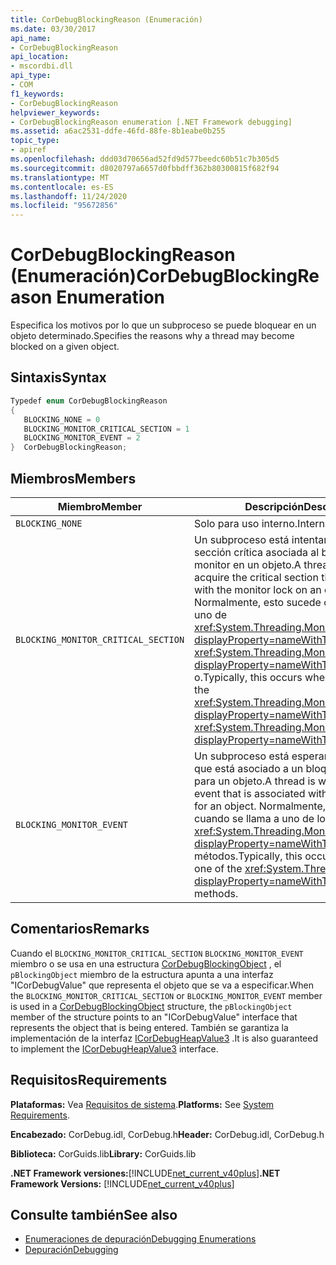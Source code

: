 ```yaml
---
title: CorDebugBlockingReason (Enumeración)
ms.date: 03/30/2017
api_name:
- CorDebugBlockingReason
api_location:
- mscordbi.dll
api_type:
- COM
f1_keywords:
- CorDebugBlockingReason
helpviewer_keywords:
- CorDebugBlockingReason enumeration [.NET Framework debugging]
ms.assetid: a6ac2531-ddfe-46fd-88fe-8b1eabe0b255
topic_type:
- apiref
ms.openlocfilehash: ddd03d70656ad52fd9d577beedc60b51c7b305d5
ms.sourcegitcommit: d8020797a6657d0fbbdff362b80300815f682f94
ms.translationtype: MT
ms.contentlocale: es-ES
ms.lasthandoff: 11/24/2020
ms.locfileid: "95672856"
---
```

# <a name="cordebugblockingreason-enumeration"></a><span data-ttu-id="e3935-102">CorDebugBlockingReason (Enumeración)</span><span class="sxs-lookup"><span data-stu-id="e3935-102">CorDebugBlockingReason Enumeration</span></span>

<span data-ttu-id="e3935-103">Especifica los motivos por lo que un subproceso se puede bloquear en un objeto determinado.</span><span class="sxs-lookup"><span data-stu-id="e3935-103">Specifies the reasons why a thread may become blocked on a given object.</span></span>  
  
## <a name="syntax"></a><span data-ttu-id="e3935-104">Sintaxis</span><span class="sxs-lookup"><span data-stu-id="e3935-104">Syntax</span></span>  
  
```cpp  
Typedef enum CorDebugBlockingReason  
{  
   BLOCKING_NONE = 0  
   BLOCKING_MONITOR_CRITICAL_SECTION = 1  
   BLOCKING_MONITOR_EVENT = 2  
}  CorDebugBlockingReason;  
```  
  
## <a name="members"></a><span data-ttu-id="e3935-105">Miembros</span><span class="sxs-lookup"><span data-stu-id="e3935-105">Members</span></span>  
  
|<span data-ttu-id="e3935-106">Miembro</span><span class="sxs-lookup"><span data-stu-id="e3935-106">Member</span></span>|<span data-ttu-id="e3935-107">Descripción</span><span class="sxs-lookup"><span data-stu-id="e3935-107">Description</span></span>|  
|------------|-----------------|  
|`BLOCKING_NONE`|<span data-ttu-id="e3935-108">Solo para uso interno.</span><span class="sxs-lookup"><span data-stu-id="e3935-108">Internal use only.</span></span>|  
|`BLOCKING_MONITOR_CRITICAL_SECTION`|<span data-ttu-id="e3935-109">Un subproceso está intentando adquirir la sección crítica asociada al bloqueo de monitor en un objeto.</span><span class="sxs-lookup"><span data-stu-id="e3935-109">A thread is trying to acquire the critical section that is associated with the monitor lock on an object.</span></span> <span data-ttu-id="e3935-110">Normalmente, esto sucede cuando se llama a uno de <xref:System.Threading.Monitor.Enter%2A?displayProperty=nameWithType> los <xref:System.Threading.Monitor.TryEnter%2A?displayProperty=nameWithType> métodos o.</span><span class="sxs-lookup"><span data-stu-id="e3935-110">Typically, this occurs when you call one of the <xref:System.Threading.Monitor.Enter%2A?displayProperty=nameWithType> or <xref:System.Threading.Monitor.TryEnter%2A?displayProperty=nameWithType> methods.</span></span>|  
|`BLOCKING_MONITOR_EVENT`|<span data-ttu-id="e3935-111">Un subproceso está esperando en el evento que está asociado a un bloqueo de monitor para un objeto.</span><span class="sxs-lookup"><span data-stu-id="e3935-111">A thread is waiting on the event that is associated with a monitor lock for an object.</span></span> <span data-ttu-id="e3935-112">Normalmente, esto sucede cuando se llama a uno de los <xref:System.Threading.Monitor?displayProperty=nameWithType> `Wait` métodos.</span><span class="sxs-lookup"><span data-stu-id="e3935-112">Typically, this occurs when you call one of the <xref:System.Threading.Monitor?displayProperty=nameWithType>`Wait` methods.</span></span>|  
  
## <a name="remarks"></a><span data-ttu-id="e3935-113">Comentarios</span><span class="sxs-lookup"><span data-stu-id="e3935-113">Remarks</span></span>  

 <span data-ttu-id="e3935-114">Cuando el `BLOCKING_MONITOR_CRITICAL_SECTION` `BLOCKING_MONITOR_EVENT` miembro o se usa en una estructura [CorDebugBlockingObject](cordebugblockingobject-structure.md) , el `pBlockingObject` miembro de la estructura apunta a una interfaz "ICorDebugValue" que representa el objeto que se va a especificar.</span><span class="sxs-lookup"><span data-stu-id="e3935-114">When the `BLOCKING_MONITOR_CRITICAL_SECTION` or `BLOCKING_MONITOR_EVENT` member is used in a [CorDebugBlockingObject](cordebugblockingobject-structure.md) structure, the `pBlockingObject` member of the structure points to an "ICorDebugValue" interface that represents the object that is being entered.</span></span> <span data-ttu-id="e3935-115">También se garantiza la implementación de la interfaz [ICorDebugHeapValue3](icordebugheapvalue3-interface.md) .</span><span class="sxs-lookup"><span data-stu-id="e3935-115">It is also guaranteed to implement the [ICorDebugHeapValue3](icordebugheapvalue3-interface.md) interface.</span></span>  
  
## <a name="requirements"></a><span data-ttu-id="e3935-116">Requisitos</span><span class="sxs-lookup"><span data-stu-id="e3935-116">Requirements</span></span>  

 <span data-ttu-id="e3935-117">**Plataformas:** Vea [Requisitos de sistema](../../get-started/system-requirements.md).</span><span class="sxs-lookup"><span data-stu-id="e3935-117">**Platforms:** See [System Requirements](../../get-started/system-requirements.md).</span></span>  
  
 <span data-ttu-id="e3935-118">**Encabezado:** CorDebug.idl, CorDebug.h</span><span class="sxs-lookup"><span data-stu-id="e3935-118">**Header:** CorDebug.idl, CorDebug.h</span></span>  
  
 <span data-ttu-id="e3935-119">**Biblioteca:** CorGuids.lib</span><span class="sxs-lookup"><span data-stu-id="e3935-119">**Library:** CorGuids.lib</span></span>  
  
 <span data-ttu-id="e3935-120">**.NET Framework versiones:**[!INCLUDE[net_current_v40plus](../../../../includes/net-current-v40plus-md.md)]</span><span class="sxs-lookup"><span data-stu-id="e3935-120">**.NET Framework Versions:** [!INCLUDE[net_current_v40plus](../../../../includes/net-current-v40plus-md.md)]</span></span>  
  
## <a name="see-also"></a><span data-ttu-id="e3935-121">Consulte también</span><span class="sxs-lookup"><span data-stu-id="e3935-121">See also</span></span>

- [<span data-ttu-id="e3935-122">Enumeraciones de depuración</span><span class="sxs-lookup"><span data-stu-id="e3935-122">Debugging Enumerations</span></span>](debugging-enumerations.md)
- [<span data-ttu-id="e3935-123">Depuración</span><span class="sxs-lookup"><span data-stu-id="e3935-123">Debugging</span></span>](index.md)
